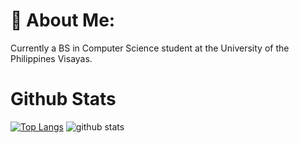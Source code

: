 # 💫 About Me:
Currently a BS in Computer Science student at the University of the Philippines Visayas.

# Github Stats 
[![Top Langs](https://github-readme-stats.vercel.app/api/top-langs/?username=kazeulo)](https://github.com/anuraghazra/github-readme-stats)
![github stats](https://github-readme-stats.vercel.app/api?username=anuraghazra&show_icons=true&theme=transparent)
